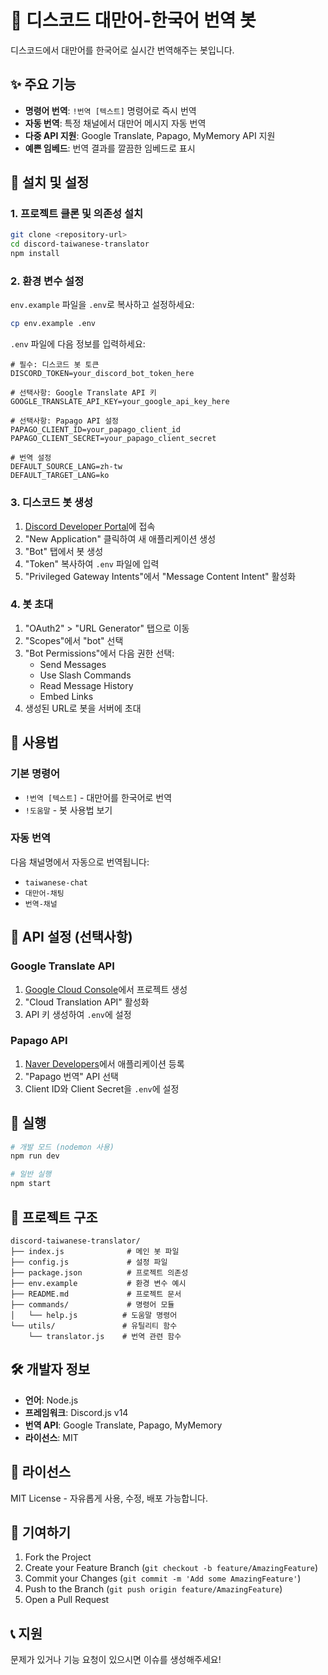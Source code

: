 # 🤖 디스코드 대만어-한국어 번역 봇

디스코드에서 대만어를 한국어로 실시간 번역해주는 봇입니다.

## ✨ 주요 기능

- **명령어 번역**: `!번역 [텍스트]` 명령어로 즉시 번역
- **자동 번역**: 특정 채널에서 대만어 메시지 자동 번역
- **다중 API 지원**: Google Translate, Papago, MyMemory API 지원
- **예쁜 임베드**: 번역 결과를 깔끔한 임베드로 표시

## 🚀 설치 및 설정

### 1. 프로젝트 클론 및 의존성 설치

```bash
git clone <repository-url>
cd discord-taiwanese-translator
npm install
```

### 2. 환경 변수 설정

`env.example` 파일을 `.env`로 복사하고 설정하세요:

```bash
cp env.example .env
```

`.env` 파일에 다음 정보를 입력하세요:

```env
# 필수: 디스코드 봇 토큰
DISCORD_TOKEN=your_discord_bot_token_here

# 선택사항: Google Translate API 키
GOOGLE_TRANSLATE_API_KEY=your_google_api_key_here

# 선택사항: Papago API 설정
PAPAGO_CLIENT_ID=your_papago_client_id
PAPAGO_CLIENT_SECRET=your_papago_client_secret

# 번역 설정
DEFAULT_SOURCE_LANG=zh-tw
DEFAULT_TARGET_LANG=ko
```

### 3. 디스코드 봇 생성

1. [Discord Developer Portal](https://discord.com/developers/applications)에 접속
2. "New Application" 클릭하여 새 애플리케이션 생성
3. "Bot" 탭에서 봇 생성
4. "Token" 복사하여 `.env` 파일에 입력
5. "Privileged Gateway Intents"에서 "Message Content Intent" 활성화

### 4. 봇 초대

1. "OAuth2" > "URL Generator" 탭으로 이동
2. "Scopes"에서 "bot" 선택
3. "Bot Permissions"에서 다음 권한 선택:
   - Send Messages
   - Use Slash Commands
   - Read Message History
   - Embed Links
4. 생성된 URL로 봇을 서버에 초대

## 📖 사용법

### 기본 명령어

- `!번역 [텍스트]` - 대만어를 한국어로 번역
- `!도움말` - 봇 사용법 보기

### 자동 번역

다음 채널명에서 자동으로 번역됩니다:
- `taiwanese-chat`
- `대만어-채팅`
- `번역-채널`

## 🔧 API 설정 (선택사항)

### Google Translate API
1. [Google Cloud Console](https://console.cloud.google.com/)에서 프로젝트 생성
2. "Cloud Translation API" 활성화
3. API 키 생성하여 `.env`에 설정

### Papago API
1. [Naver Developers](https://developers.naver.com/)에서 애플리케이션 등록
2. "Papago 번역" API 선택
3. Client ID와 Client Secret을 `.env`에 설정

## 🚀 실행

```bash
# 개발 모드 (nodemon 사용)
npm run dev

# 일반 실행
npm start
```

## 📁 프로젝트 구조

```
discord-taiwanese-translator/
├── index.js              # 메인 봇 파일
├── config.js             # 설정 파일
├── package.json          # 프로젝트 의존성
├── env.example           # 환경 변수 예시
├── README.md             # 프로젝트 문서
├── commands/             # 명령어 모듈
│   └── help.js          # 도움말 명령어
└── utils/               # 유틸리티 함수
    └── translator.js    # 번역 관련 함수
```

## 🛠️ 개발자 정보

- **언어**: Node.js
- **프레임워크**: Discord.js v14
- **번역 API**: Google Translate, Papago, MyMemory
- **라이선스**: MIT

## 📝 라이선스

MIT License - 자유롭게 사용, 수정, 배포 가능합니다.

## 🤝 기여하기

1. Fork the Project
2. Create your Feature Branch (`git checkout -b feature/AmazingFeature`)
3. Commit your Changes (`git commit -m 'Add some AmazingFeature'`)
4. Push to the Branch (`git push origin feature/AmazingFeature`)
5. Open a Pull Request

## 📞 지원

문제가 있거나 기능 요청이 있으시면 이슈를 생성해주세요!
